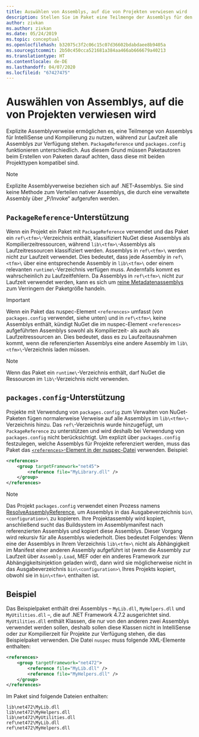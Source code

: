 ```yaml
---
title: Auswählen von Assemblys, auf die von Projekten verwiesen wird
description: Stellen Sie im Paket eine Teilmenge der Assemblys für den Compiler zur Verfügung – zur Laufzeit stehen alle Assemblys zur Verfügung.
author: zivkan
ms.author: zivkan
ms.date: 05/24/2019
ms.topic: conceptual
ms.openlocfilehash: b32075c3f2c06c15c07d36602bdabdaee8b9405a
ms.sourcegitcommit: 2b50c450cca521681a384aa466ab666679a40213
ms.translationtype: HT
ms.contentlocale: de-DE
ms.lasthandoff: 04/07/2020
ms.locfileid: "67427475"
---
```

# <a name="select-assemblies-referenced-by-projects"></a>Auswählen von Assemblys, auf die von Projekten verwiesen wird

Explizite Assemblyverweise ermöglichen es, eine Teilmenge von Assemblys für IntelliSense und Kompilierung zu nutzen, während zur Laufzeit alle Assemblys zur Verfügung stehen. `PackageReference` und `packages.config` funktionieren unterschiedlich. Aus diesem Grund müssen Paketautoren beim Erstellen von Paketen darauf achten, dass diese mit beiden Projekttypen kompatibel sind.

> [!Note]
> Explizite Assemblyverweise beziehen sich auf .NET-Assemblys. Sie sind keine Methode zum Verteilen nativer Assemblys, die durch eine verwaltete Assembly über „P/Invoke“ aufgerufen werden.

## <a name="packagereference-support"></a>`PackageReference`-Unterstützung

Wenn ein Projekt ein Paket mit `PackageReference` verwendet und das Paket ein `ref\<tfm>\`-Verzeichnis enthält, klassifiziert NuGet diese Assemblys als Kompilierzeitressourcen, während `lib\<tfm>\`-Assemblys als Laufzeitressourcen klassifiziert werden. Assemblys in `ref\<tfm>\` werden nicht zur Laufzeit verwendet. Dies bedeutet, dass jede Assembly in `ref\<tfm>\` über eine entsprechende Assembly in `lib\<tfm>\` oder einem relevanten `runtime\`-Verzeichnis verfügen muss. Andernfalls kommt es wahrscheinlich zu Laufzeitfehlern. Da Assemblys in `ref\<tfm>\` nicht zur Laufzeit verwendet werden, kann es sich um [reine Metadatenassemblys](https://github.com/dotnet/roslyn/blob/master/docs/features/refout.md) zum Verringern der Paketgröße handeln.

> [!Important]
> Wenn ein Paket das nuspec-Element `<references>` umfasst (von `packages.config` verwendet, siehe unten) und in `ref\<tfm>\` keine Assemblys enthält, kündigt NuGet die im nuspec-Element `<references>` aufgeführten Assemblys sowohl als Kompilierzeit- als auch als Laufzeitressourcen an. Dies bedeutet, dass es zu Laufzeitausnahmen kommt, wenn die referenzierten Assemblys eine andere Assembly im `lib\<tfm>\`-Verzeichnis laden müssen.

> [!Note]
> Wenn das Paket ein `runtime\`-Verzeichnis enthält, darf NuGet die Ressourcen im `lib\`-Verzeichnis nicht verwenden.

## <a name="packagesconfig-support"></a>`packages.config`-Unterstützung

Projekte mit Verwendung von `packages.config` zum Verwalten von NuGet-Paketen fügen normalerweise Verweise auf alle Assemblys im `lib\<tfm>\`-Verzeichnis hinzu. Das `ref\`-Verzeichnis wurde hinzugefügt, um `PackageReference` zu unterstützen und wird deshalb bei Verwendung von `packages.config` nicht berücksichtigt. Um explizit über `packages.config` festzulegen, welche Assemblys für Projekte referenziert werden, muss das Paket das [`<references>`-Element in der nuspec-Datei](../reference/nuspec.md#explicit-assembly-references) verwenden. Beispiel:

```xml
<references>
    <group targetFramework="net45">
        <reference file="MyLibrary.dll" />
    </group>
</references>
```

> [!Note]
> Das Projekt `packages.config` verwendet einen Prozess namens [ResolveAssemblyReference](https://github.com/Microsoft/msbuild/blob/master/documentation/wiki/ResolveAssemblyReference.md), um Assemblys in das Ausgabeverzeichnis `bin\<configuration>\` zu kopieren. Ihre Projektassembly wird kopiert, anschließend sucht das Buildsystem im Assemblymanifest nach referenzierten Assemblys und kopiert diese Assemblys. Dieser Vorgang wird rekursiv für alle Assemblys wiederholt. Dies bedeutet Folgendes: Wenn eine der Assemblys in Ihrem Verzeichnis `lib\<tfm>\` nicht als Abhängigkeit im Manifest einer anderen Assembly aufgeführt ist (wenn die Assembly zur Laufzeit über `Assembly.Load`, MEF oder ein anderes Framework zur Abhängigkeitsinjektion geladen wird), dann wird sie möglicherweise nicht in das Ausgabeverzeichnis `bin\<configuration>\` Ihres Projekts kopiert, obwohl sie in `bin\<tfm>\` enthalten ist.

## <a name="example"></a>Beispiel

Das Beispielpaket enthält drei Assemblys – `MyLib.dll`, `MyHelpers.dll` und `MyUtilities.dll` –, die auf .NET Framework 4.7.2 ausgerichtet sind. `MyUtilities.dll` enthält Klassen, die nur von den anderen zwei Assemblys verwendet werden sollen, deshalb sollen diese Klassen nicht in IntelliSense oder zur Kompilierzeit für Projekte zur Verfügung stehen, die das Beispielpaket verwenden. Die Datei `nuspec` muss folgende XML-Elemente enthalten:

```xml
<references>
    <group targetFramework="net472">
        <reference file="MyLib.dll" />
        <reference file="MyHelpers.dll" />
    </group>
</references>
```

Im Paket sind folgende Dateien enthalten:

```text
lib\net472\MyLib.dll
lib\net472\MyHelpers.dll
lib\net472\MyUtilities.dll
ref\net472\MyLib.dll
ref\net472\MyHelpers.dll
```
